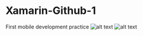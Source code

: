 # Xamarin-Github-1
 First mobile development practice
![alt text](https://github.com/[username]/[reponame]/blob/[branch]/ssb.png?raw=true)
![alt text](https://github.com/[username]/[reponame]/blob/[branch]/ssa.png?raw=true)
